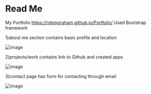 # Read Me
 My Portfolio
 https://robmgraham.github.io/Portfolio/
 Used Bootstrap framework

 1)about me section contains basic profile and location

 ![image](https://user-images.githubusercontent.com/67080837/91268879-f0a1ce00-e72a-11ea-8cd5-a87326e78dea.png)

 2)projects/work contains link to Github and created apps

![image](https://user-images.githubusercontent.com/67080837/91268904-00b9ad80-e72b-11ea-9fdd-bcc640b0b4ac.png)

 3)contact page has form for contacting through email

 ![image](https://user-images.githubusercontent.com/67080837/91268961-17600480-e72b-11ea-9be9-947c275b5f80.png)


